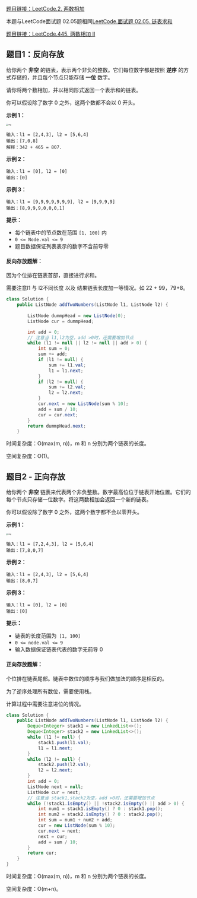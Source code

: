 [题目链接：LeetCode.2. 两数相加](https://leetcode-cn.com/problems/add-two-numbers/)

本题与LeetCode面试题 02.05题相同[LeetCode.面试题 02.05. 链表求和](https://leetcode-cn.com/problems/sum-lists-lcci/)

[题目链接：LeetCode.445. 两数相加 II](https://leetcode-cn.com/problems/add-two-numbers-ii/)

## 题目1：反向存放

给你两个 **非空** 的链表，表示两个非负的整数。它们每位数字都是按照 **逆序** 的方式存储的，并且每个节点只能存储 **一位** 数字。

请你将两个数相加，并以相同形式返回一个表示和的链表。

你可以假设除了数字 0 之外，这两个数都不会以 0 开头。

**示例 1：**

<img src="https://assets.leetcode-cn.com/aliyun-lc-upload/uploads/2021/01/02/addtwonumber1.jpg" alt="img" style="zoom:33%;" />

```
输入：l1 = [2,4,3], l2 = [5,6,4]
输出：[7,0,8]
解释：342 + 465 = 807.
```

**示例 2：**

```
输入：l1 = [0], l2 = [0]
输出：[0]
```

**示例 3：**

```
输入：l1 = [9,9,9,9,9,9,9], l2 = [9,9,9,9]
输出：[8,9,9,9,0,0,0,1]
```

**提示：**

- 每个链表中的节点数在范围 `[1, 100]` 内
- `0 <= Node.val <= 9`
- 题目数据保证列表表示的数字不含前导零

#### 反向存放题解：

因为个位排在链表首部，直接进行求和。

需要注意l1 与 l2不同长度 以及 结果链表长度加一等情况。如 22 + 99，79+8。

```java
class Solution {
    public ListNode addTwoNumbers(ListNode l1, ListNode l2) {
        
        ListNode dummpHead = new ListNode(0);
        ListNode cur = dummpHead;

        int add = 0;
        // 注意当 l1,l2为空，add >0时，还需要增加节点
        while (l1 != null || l2 != null || add > 0) {
            int sum = 0;
            sum += add;
            if (l1 != null) {
                sum += l1.val;
                l1 = l1.next;
            }
            if (l2 != null) {
                sum += l2.val;
                l2 = l2.next;
            }
            cur.next = new ListNode(sum % 10);
            add = sum / 10;
            cur = cur.next;
        }
        return dummpHead.next;
    }
```

时间复杂度：O(max(m, n))，m 和 n 分别为两个链表的长度。

空间复杂度：O(1)。



## 题目2 - 正向存放

给你两个 **非空** 链表来代表两个非负整数。数字最高位位于链表开始位置。它们的每个节点只存储一位数字。将这两数相加会返回一个新的链表。

你可以假设除了数字 0 之外，这两个数字都不会以零开头。

**示例 1：**

<img src="https://pic.leetcode-cn.com/1626420025-fZfzMX-image.png" alt="img" style="zoom:33%;" />

```
输入：l1 = [7,2,4,3], l2 = [5,6,4]
输出：[7,8,0,7]
```

**示例 2：**

```
输入：l1 = [2,4,3], l2 = [5,6,4]
输出：[8,0,7]
```

**示例 3：**

```
输入：l1 = [0], l2 = [0]
输出：[0]
```

**提示：**

- 链表的长度范围为` [1, 100]`
- `0 <= node.val <= 9`
- 输入数据保证链表代表的数字无前导 0

#### 正向存放题解：

个位排在链表尾部。链表中数位的顺序与我们做加法的顺序是相反的。

为了逆序处理所有数位，需要使用栈。

计算过程中需要注意进位的情况。

```java
class Solution {
    public ListNode addTwoNumbers(ListNode l1, ListNode l2) {
        Deque<Integer> stack1 = new LinkedList<>();
        Deque<Integer> stack2 = new LinkedList<>();
        while (l1 != null) {
            stack1.push(l1.val);
            l1 = l1.next;
        }
        while (l2 != null) {
            stack2.push(l2.val);
            l2 = l2.next;
        }
        int add = 0;
        ListNode next = null;
        ListNode cur = next;
        // 注意当 stack1,stack2为空，add >0时，还需要增加节点
        while (!stack1.isEmpty() || !stack2.isEmpty() || add > 0) {
            int num1 = stack1.isEmpty() ? 0 : stack1.pop();
            int num2 = stack2.isEmpty() ? 0 : stack2.pop();
            int sum = num1 + num2 + add;
            cur = new ListNode(sum % 10);
            cur.next = next;
            next = cur;
            add = sum / 10;
        }
        return cur;
    }
}
```

时间复杂度：O(max(m, n))，m 和 n 分别为两个链表的长度。

空间复杂度：O(m+n)。




